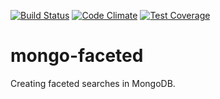 [![Build Status](https://api.shippable.com/projects/54a0895ad46935d5fbc112c8/badge?branchName=master)](https://app.shippable.com/projects/54a0895ad46935d5fbc112c8/builds/latest)
[![Code Climate](https://codeclimate.com/github/AlphaGit/mongo-faceted/badges/gpa.svg)](https://codeclimate.com/github/AlphaGit/mongo-faceted) [![Test Coverage](https://codeclimate.com/github/AlphaGit/mongo-faceted/badges/coverage.svg)](https://codeclimate.com/github/AlphaGit/mongo-faceted)

# mongo-faceted

Creating faceted searches in MongoDB.
